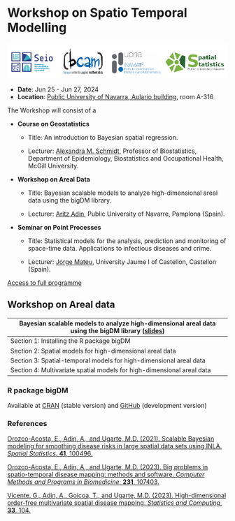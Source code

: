 # Workshop on Spatio Temporal Modelling

![](img/Logos.png)

- **Date**: Jun 25 - Jun 27, 2024
- **Location**: [Public University of Navarra, Aulario
  building](https://www.google.com/maps/place/Aulario+UPNA+-+NUP+Ikasgelategiak/@42.8016298,-1.6396925,16z/data=!4m6!3m5!1s0xd5093b32f073a5f:0x11d48325aebca284!8m2!3d42.8004872!4d-1.6367383!16s%2Fg%2F11bx55hcgs?entry=tts),
  room A-316

The Workshop will consist of a

- **Course on Geostatistics**

  - Title: An introduction to Bayesian spatial regression.

  - Lecturer: [Alexandra M.
    Schmidt](http://alex-schmidt.research.mcgill.ca/), Professor of
    Biostatistics, Department of Epidemiology, Biostatistics and
    Occupational Health, McGill University.

- **Workshop on Areal Data**

  - Title: Bayesian scalable models to analyze high-dimensional areal
    data using the bigDM library.

  - Lecturer: [Aritz Adin](https://github.com/aritz-adin), Public
    University of Navarre, Pamplona (Spain).

- **Seminar on Point Processes**

  - Title: Statistical models for the analysis, prediction and
    monitoring of space-time data. Applications to infectious diseases
    and crime.

  - Lecturer: [Jorge Mateu](https://www3.uji.es/~mateu/), University
    Jaume I of Castellon, Castellon (Spain).

[Access to full
programme](https://www2.unavarra.es/gesadj/inst_inamat/archivos-pdf/Program_STWorkshop_Pamplona.pdf)

## Workshop on Areal data

| Bayesian scalable models to analyze high-dimensional areal data using the bigDM library ([slides](./Workshop_ArealData.pdf)) |
|------------------------------------------------------------------------------------------------------------------------------|
| Section 1: Installing the R package bigDM                                                                                    |
| Section 2: Spatial models for high-dimensional areal data                                                                    |
| Section 3: Spatial-temporal models for high-dimensional areal data                                                           |
| Section 4: Multivariate spatial models for high-dimensional areal data                                                       |


### R package bigDM
Available at [CRAN](https://cran.r-project.org/web/packages/bigDM/index.html) (stable version) and [GitHub](https://github.com/spatialstatisticsupna/bigDM) (development version)

### References

[Orozco-Acosta, E., Adin, A., and Ugarte, M.D. (2021). Scalable Bayesian modeling for smoothing disease risks in large spatial data sets using INLA. _Spatial Statistics_, __41__, 100496.](https://doi.org/10.1016/j.spasta.2021.100496)

[Orozco-Acosta, E., Adin, A., and Ugarte, M.D. (2023). Big problems in spatio-temporal disease mapping: methods and software. _Computer Methods and Programs in Biomedicine_, __231__, 107403.](https://doi.org/10.1016/j.cmpb.2023.107403)

[Vicente, G., Adin, A., Goicoa, T., and Ugarte, M.D. (2023). High-dimensional order-free multivariate spatial disease mapping. _Statistics and Computing_, __33__, 104.](https://doi.org/10.1007/s11222-023-10263-x)
